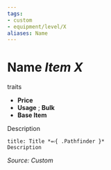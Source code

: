 ```yaml
---
tags:
- custom
- equipment/level/X 
aliases: Name
---
```

# Name *Item X*  
traits 

- **Price** 
- **Usage** ; **Bulk** 
- **Base Item**

Description

```ad-embed-ability
title: Title *⬻{ .Pathfinder }*
Description
```

*Source: Custom*